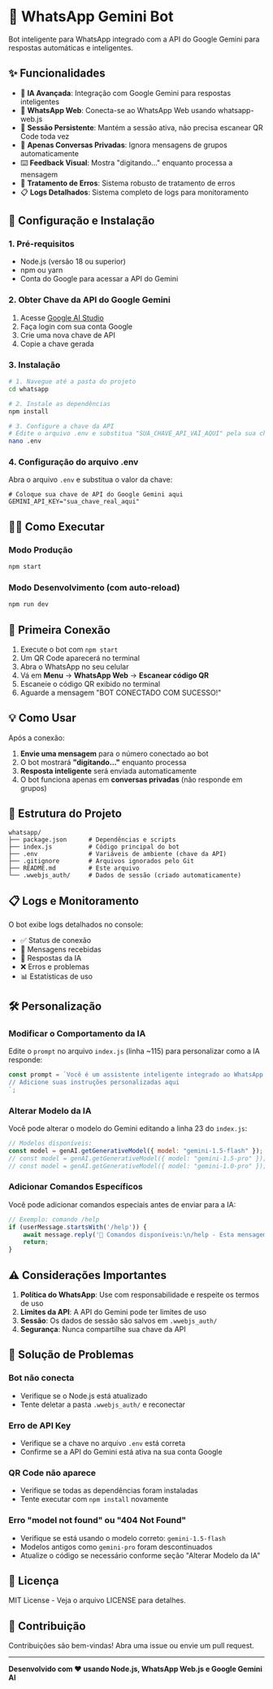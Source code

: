 # 🤖 WhatsApp Gemini Bot

Bot inteligente para WhatsApp integrado com a API do Google Gemini para respostas automáticas e inteligentes.

## ✨ Funcionalidades

- 🧠 **IA Avançada**: Integração com Google Gemini para respostas inteligentes
- 💬 **WhatsApp Web**: Conecta-se ao WhatsApp Web usando whatsapp-web.js
- 🔐 **Sessão Persistente**: Mantém a sessão ativa, não precisa escanear QR Code toda vez
- 📱 **Apenas Conversas Privadas**: Ignora mensagens de grupos automaticamente
- ⌨️ **Feedback Visual**: Mostra "digitando..." enquanto processa a mensagem
- 🔄 **Tratamento de Erros**: Sistema robusto de tratamento de erros
- 📋 **Logs Detalhados**: Sistema completo de logs para monitoramento

## 🚀 Configuração e Instalação

### 1. Pré-requisitos

- Node.js (versão 18 ou superior)
- npm ou yarn
- Conta do Google para acessar a API do Gemini

### 2. Obter Chave da API do Google Gemini

1. Acesse [Google AI Studio](https://makersuite.google.com/app/apikey)
2. Faça login com sua conta Google
3. Crie uma nova chave de API
4. Copie a chave gerada

### 3. Instalação

```bash
# 1. Navegue até a pasta do projeto
cd whatsapp

# 2. Instale as dependências
npm install

# 3. Configure a chave da API
# Edite o arquivo .env e substitua "SUA_CHAVE_API_VAI_AQUI" pela sua chave real
nano .env
```

### 4. Configuração do arquivo .env

Abra o arquivo `.env` e substitua o valor da chave:

```env
# Coloque sua chave de API do Google Gemini aqui
GEMINI_API_KEY="sua_chave_real_aqui"
```

## 🏃‍♂️ Como Executar

### Modo Produção
```bash
npm start
```

### Modo Desenvolvimento (com auto-reload)
```bash
npm run dev
```

## 📱 Primeira Conexão

1. Execute o bot com `npm start`
2. Um QR Code aparecerá no terminal
3. Abra o WhatsApp no seu celular
4. Vá em **Menu** → **WhatsApp Web** → **Escanear código QR**
5. Escaneie o código QR exibido no terminal
6. Aguarde a mensagem "BOT CONECTADO COM SUCESSO!"

## 💡 Como Usar

Após a conexão:

1. **Envie uma mensagem** para o número conectado ao bot
2. O bot mostrará **"digitando..."** enquanto processa
3. **Resposta inteligente** será enviada automaticamente
4. O bot funciona apenas em **conversas privadas** (não responde em grupos)

## 🔧 Estrutura do Projeto

```
whatsapp/
├── package.json      # Dependências e scripts
├── index.js          # Código principal do bot
├── .env              # Variáveis de ambiente (chave da API)
├── .gitignore        # Arquivos ignorados pelo Git
├── README.md         # Este arquivo
└── .wwebjs_auth/     # Dados de sessão (criado automaticamente)
```

## 📋 Logs e Monitoramento

O bot exibe logs detalhados no console:

- ✅ Status de conexão
- 📨 Mensagens recebidas
- 🤖 Respostas da IA
- ❌ Erros e problemas
- 📊 Estatísticas de uso

## 🛠️ Personalização

### Modificar o Comportamento da IA

Edite o `prompt` no arquivo `index.js` (linha ~115) para personalizar como a IA responde:

```javascript
const prompt = `Você é um assistente inteligente integrado ao WhatsApp.
// Adicione suas instruções personalizadas aqui
`;
```

### Alterar Modelo da IA

Você pode alterar o modelo do Gemini editando a linha 23 do `index.js`:

```javascript
// Modelos disponíveis:
const model = genAI.getGenerativeModel({ model: "gemini-1.5-flash" }); // Rápido e eficiente
// const model = genAI.getGenerativeModel({ model: "gemini-1.5-pro" }); // Mais avançado
// const model = genAI.getGenerativeModel({ model: "gemini-1.0-pro" }); // Versão anterior
```

### Adicionar Comandos Específicos

Você pode adicionar comandos especiais antes de enviar para a IA:

```javascript
// Exemplo: comando /help
if (userMessage.startsWith('/help')) {
    await message.reply('🤖 Comandos disponíveis:\n/help - Esta mensagem\n/sobre - Informações do bot');
    return;
}
```

## ⚠️ Considerações Importantes

1. **Política do WhatsApp**: Use com responsabilidade e respeite os termos de uso
2. **Limites da API**: A API do Gemini pode ter limites de uso
3. **Sessão**: Os dados de sessão são salvos em `.wwebjs_auth/`
4. **Segurança**: Nunca compartilhe sua chave da API

## 🐛 Solução de Problemas

### Bot não conecta
- Verifique se o Node.js está atualizado
- Tente deletar a pasta `.wwebjs_auth/` e reconectar

### Erro de API Key
- Verifique se a chave no arquivo `.env` está correta
- Confirme se a API do Gemini está ativa na sua conta Google

### QR Code não aparece
- Verifique se todas as dependências foram instaladas
- Tente executar com `npm install` novamente

### Erro "model not found" ou "404 Not Found"
- Verifique se está usando o modelo correto: `gemini-1.5-flash`
- Modelos antigos como `gemini-pro` foram descontinuados
- Atualize o código se necessário conforme seção "Alterar Modelo da IA"

## 📄 Licença

MIT License - Veja o arquivo LICENSE para detalhes.

## 🤝 Contribuição

Contribuições são bem-vindas! Abra uma issue ou envie um pull request.

---

**Desenvolvido com ❤️ usando Node.js, WhatsApp Web.js e Google Gemini AI** 